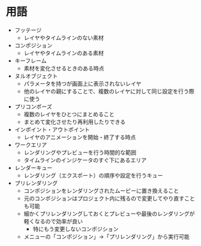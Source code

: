 # 用語

- フッテージ
    - レイヤやタイムラインのない素材
- コンポジション
    - レイヤやタイムラインのある素材
- キーフレーム
    - 素材を変化させるときのある時点
- ヌルオブジェクト
    - パラメータを持つが画面上に表示されないレイヤ
    - 他のレイヤの親にすることで、複数のレイヤに対して同じ設定を行う際に使う
- プリコンポーズ
    - 複数のレイヤをひとつにまとめること
    - まとめて変化させたり再利用したりできる
- インポイント・アウトポイント
    - レイヤのアニメーションを開始・終了する時点
- ワークエリア
    - レンダリングやプレビューを行う時間的な範囲
    - タイムラインのインジケータのすぐ下にあるエリア
- レンダーキュー
    - レンダリング（エクスポート）の順序や設定を行うキュー
- プリレンダリング
    - コンポジションをレンダリングされたムービーに置き換えること
    - 元のコンポジションはプロジェクト内に残るので変更してやり直すことも可能
    - 細かくプリレンダリングしておくとプレビューや最後のレンダリングが軽くなるので効率が良い
        - 特にもう変更しないコンポジション
    - メニューの「コンポジション」→「プリレンダリング」から実行可能

